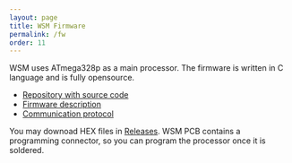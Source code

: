 ```yaml
---
layout: page
title: WSM Firmware
permalink: /fw
order: 11
---
```


WSM uses ATmega328p as a main processor. The firmware is written in C language
and is fully opensource.

 * [Repository with source code](https://github.com/kmzbrnoI/wsm-fw)
 * [Firmware description](https://github.com/kmzbrnoI/wsm-fw)
 * [Communication protocol](https://github.com/kmzbrnoI/wsm-fw/blob/master/protocol.md)

You may downoad HEX files in [Releases](https://github.com/kmzbrnoI/wsm-fw/releases).
WSM PCB contains a programming connector, so you can program the processor
once it is soldered.
